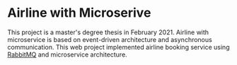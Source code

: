 Airline with Microserive
=============
This project is a master's degree thesis in February 2021. Airline with microservice is based on event-driven architecture and
asynchronous communication. This web project implemented airline booking service using [RabbitMQ](https://www.rabbitmq.com/) and microservice architecture.

